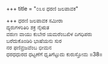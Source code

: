 +++
title = "೦೩೮ ಧರಣಿ ಜಲಪಾವಕ"

+++
ಧರಣಿ ಜಲಪಾವಕ ಸಮೀರಾ  
ದ್ಯರುಗಳರಿತಿರಿ ಶಕ್ರ ನೈಋತ  
ವರುಣ ವಾಯು ಕುಬೇರ ಯಮರೆಂಬಖಿಳ ದಿಗಧಿಪರು  
ಬರೆದುಕೊಂಡಿರಿ ಭಾಷೆಯನು ಸುರ  
ನರ ಫಣಿವ್ರಜವೆಂಬ ಭೀಮನ  
ಧರಧಧುರದ ಧಟ್ಟಣೆಗೆ ಧೃತಿಗೆಟ್ಟುದು ಕುರುಸ್ತೋಮ   ॥38॥